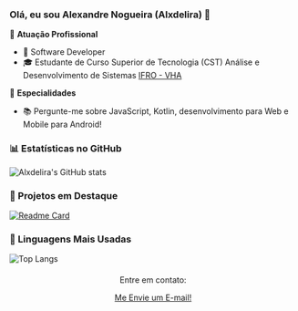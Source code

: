 ### Olá, eu sou Alexandre Nogueira (Alxdelira) 👋


🏢 **Atuação Profissional**
- 🚀 Software Developer
- 🎓 Estudante de Curso Superior de Tecnologia (CST) Análise e Desenvolvimento de Sistemas [IFRO - VHA](https://portal.ifro.edu.br/vilhena)

📱 **Especialidades**
- 📚 Pergunte-me sobre JavaScript, Kotlin, desenvolvimento para Web e Mobile para Android!

### 📊 Estatísticas no GitHub

![Alxdelira's GitHub stats](https://github-readme-stats.vercel.app/api?username=Alxdelira&show_icons=true&theme=dracula)

### 📌 Projetos em Destaque

[![Readme Card](https://github-readme-stats.vercel.app/api/pin/?username=Alxdelira&repo=levantamentoInventario&theme=dracula)](https://github.com/Alxdelira/levantamentoInventario)

### 🚀 Linguagens Mais Usadas

![Top Langs](https://github-readme-stats.vercel.app/api/top-langs/?username=Alxdelira&layout=compact&theme=dracula)

<footer style="align: center; margin-top: 20px;">
  <div align="center">
  <p>Entre em contato:</p>
  <a href="mailto:alx.delira@example.com">Me Envie um E-mail!</a>
  </div>
</footer>

